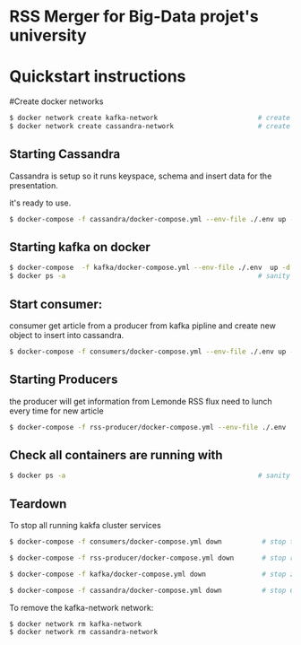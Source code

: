 # RSS Merger for Big-Data projet's university


# Quickstart instructions

#Create docker networks
```bash
$ docker network create kafka-network                         # create a new docker network for kafka cluster (zookeeper, broker, kafka-manager services, and kafka connect sink services)
$ docker network create cassandra-network                     # create a new docker network for cassandra. (kafka connect will exist on this network as well in addition to kafka-network)
```
## Starting Cassandra

Cassandra is setup so it runs keyspace, schema and insert data for the presentation. 

it's ready to use.
```bash
$ docker-compose -f cassandra/docker-compose.yml --env-file ./.env up -d 
```

## Starting kafka on docker
```bash
$ docker-compose  -f kafka/docker-compose.yml --env-file ./.env  up -d  # start single zookeeper, broker, kafka-manager and kafka-connect services
$ docker ps -a                                                # sanity check to make sure services are up: kafka_broker_1, kafka-manager, zookeeper, kafka-connect service
```

## Start consumer:
consumer get article from a producer from kafka pipline and create new object to insert into cassandra. 
```bash
$ docker-compose -f consumers/docker-compose.yml --env-file ./.env up -d        # start the consumers
```

## Starting Producers
the producer will get information from Lemonde RSS flux need to lunch every time for new article 
```bash
$ docker-compose -f rss-producer/docker-compose.yml --env-file ./.env  up -d # start the producer for rss
```

## Check all containers are running with
```bash
$ docker ps -a                                                # sanity check to make sure services are up: kafka_broker_1, kafka-manager, zookeeper, kafka-connect service
```
## Teardown

To stop all running kakfa cluster services

```bash
$ docker-compose -f consumers/docker-compose.yml down          # stop the consumer

$ docker-compose -f rss-producer/docker-compose.yml down       # stop rss producer

$ docker-compose -f kafka/docker-compose.yml down              # stop zookeeper, broker, kafka-manager and kafka-connect services

$ docker-compose -f cassandra/docker-compose.yml down          # stop Cassandra
```

To remove the kafka-network network:

```bash
$ docker network rm kafka-network
$ docker network rm cassandra-network
```